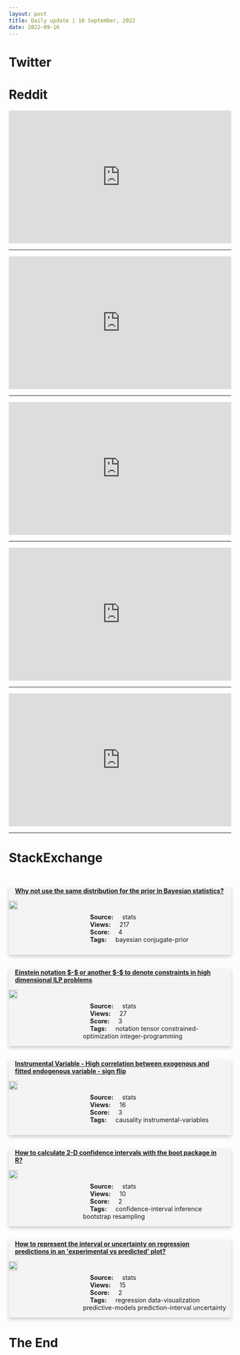 ```yaml
---
layout: post
title: Daily update | 16 September, 2022
date: 2022-09-16
---
```


<script async src="https://platform.twitter.com/widgets.js" charset="utf-8"></script>


<script src='https://storage.ko-fi.com/cdn/scripts/overlay-widget.js'></script>
<script>
  kofiWidgetOverlay.draw('themldojo', {
    'type': 'floating-chat',
    'floating-chat.donateButton.text': 'Support me',
    'floating-chat.donateButton.background-color': '#f45d22',
    'floating-chat.donateButton.text-color': '#fff'
  });
</script>

# Twitter 

<blockquote class="twitter-tweet"><a href="https://twitter.com/ylecun/status/1570430764738662400"></a></blockquote>

<blockquote class="twitter-tweet"><a href="https://twitter.com/GeorgeTakei/status/1570241241148788738"></a></blockquote>

<blockquote class="twitter-tweet"><a href="https://twitter.com/The_PennyQueen/status/1570428686129860609"></a></blockquote>

<blockquote class="twitter-tweet"><a href="https://twitter.com/svpino/status/1570381959037358088"></a></blockquote>

<blockquote class="twitter-tweet"><a href="https://twitter.com/ewencallaway/status/1570482813224488962"></a></blockquote>

<blockquote class="twitter-tweet"><a href="https://twitter.com/stanfordnlp/status/1570387826218528768"></a></blockquote>

<blockquote class="twitter-tweet"><a href="https://twitter.com/PyTorch/status/1570425866529964033"></a></blockquote>

<blockquote class="twitter-tweet"><a href="https://twitter.com/GoogleAI/status/1570507084822884354"></a></blockquote>

<blockquote class="twitter-tweet"><a href="https://twitter.com/ylecun/status/1570375063618326530"></a></blockquote>

<blockquote class="twitter-tweet"><a href="https://twitter.com/DeepMind/status/1570423563919978497"></a></blockquote>

# Reddit 

<iframe id="reddit-embed" src="https://www.redditmedia.com/r/datascience/comments/xf6ifb/simplified_guide_to_how_qr_codes_work?ref_source=embed&amp;ref=share&amp;embed=true" sandbox="allow-scripts allow-same-origin allow-popups" style="border: none;" height="300" width="100%" scrolling="yes"></iframe>
<hr style="width:100%;text-align:left;margin-left:0">
<iframe id="reddit-embed" src="https://www.redditmedia.com/r/datascience/comments/xeocyo/im_sticking_to_r_for_data_roles_and_not_python?ref_source=embed&amp;ref=share&amp;embed=true" sandbox="allow-scripts allow-same-origin allow-popups" style="border: none;" height="300" width="100%" scrolling="yes"></iframe>
<hr style="width:100%;text-align:left;margin-left:0">
<iframe id="reddit-embed" src="https://www.redditmedia.com/r/datascience/comments/xez0s6/how_many_years_does_it_take_to_go_from_data?ref_source=embed&amp;ref=share&amp;embed=true" sandbox="allow-scripts allow-same-origin allow-popups" style="border: none;" height="300" width="100%" scrolling="yes"></iframe>
<hr style="width:100%;text-align:left;margin-left:0">
<iframe id="reddit-embed" src="https://www.redditmedia.com/r/MachineLearning/comments/xeyzf7/d_how_does_one_choose_a_learning_rate_schedule?ref_source=embed&amp;ref=share&amp;embed=true" sandbox="allow-scripts allow-same-origin allow-popups" style="border: none;" height="300" width="100%" scrolling="yes"></iframe>
<hr style="width:100%;text-align:left;margin-left:0">
<iframe id="reddit-embed" src="https://www.redditmedia.com/r/datascience/comments/xes3am/i_am_looking_for_a_data_science_buddy_with_whom_i?ref_source=embed&amp;ref=share&amp;embed=true" sandbox="allow-scripts allow-same-origin allow-popups" style="border: none;" height="300" width="100%" scrolling="yes"></iframe>
<hr style="width:100%;text-align:left;margin-left:0">

<style>
.card {
box-shadow: 0 4px 8px 0 rgba(0,0,0,0.2);
transition: 0.3s;
width: 100%;
background-color: #F3F4F4;
}
p{
    margin-left:  3em;
    padding-top: 1em;
}
.part2{
    display: grid;
    grid-template-columns: 1fr 3fr;
}
h4{
    margin: 1em;
}

.card:hover {
box-shadow: 0 8px 16px 0 rgba(0,0,0,0.2);
}
b {
padding: 2px 16px;
}
</style>
  
# StackExchange 


  <br>
  <div class="card">
  <h4><a href='https://stats.stackexchange.com/questions/588863/why-not-use-the-same-distribution-for-the-prior-in-bayesian-statistics'>Why not use the same distribution for the prior in Bayesian statistics?</a></h4> 
  <div class="part2">
      <img src="https://cdn.sstatic.net/Sites/stats/Img/apple-touch-icon@2.png?v=344f57aa10cc" alt="Img missing!" style="width:40%">
      <p><b>Source:</b> stats<br><b>Views:</b> 217<br><b>Score:</b> 4<br><b>Tags:</b> <span class="badge badge-dark">bayesian</span> <span class="badge badge-dark">conjugate-prior</span></p> 
  </div>
  </div>
      
  <br>
  <div class="card">
  <h4><a href='https://stats.stackexchange.com/questions/588847/einstein-notation-or-another-to-denote-constraints-in-high-dimensional-i'>Einstein notation $-$ or another $-$ to denote constraints in high dimensional ILP problems</a></h4> 
  <div class="part2">
      <img src="https://cdn.sstatic.net/Sites/stats/Img/apple-touch-icon@2.png?v=344f57aa10cc" alt="Img missing!" style="width:40%">
      <p><b>Source:</b> stats<br><b>Views:</b> 27<br><b>Score:</b> 3<br><b>Tags:</b> <span class="badge badge-dark">notation</span> <span class="badge badge-dark">tensor</span> <span class="badge badge-dark">constrained-optimization</span> <span class="badge badge-dark">integer-programming</span></p> 
  </div>
  </div>
      
  <br>
  <div class="card">
  <h4><a href='https://stats.stackexchange.com/questions/588892/instrumental-variable-high-correlation-between-exogenous-and-fitted-endogenous'>Instrumental Variable - High correlation between exogenous and fitted endogenous variable - sign flip</a></h4> 
  <div class="part2">
      <img src="https://cdn.sstatic.net/Sites/stats/Img/apple-touch-icon@2.png?v=344f57aa10cc" alt="Img missing!" style="width:40%">
      <p><b>Source:</b> stats<br><b>Views:</b> 16<br><b>Score:</b> 3<br><b>Tags:</b> <span class="badge badge-dark">causality</span> <span class="badge badge-dark">instrumental-variables</span></p> 
  </div>
  </div>
      
  <br>
  <div class="card">
  <h4><a href='https://stats.stackexchange.com/questions/588908/how-to-calculate-2-d-confidence-intervals-with-the-boot-package-in-r'>How to calculate 2-D confidence intervals with the boot package in R?</a></h4> 
  <div class="part2">
      <img src="https://cdn.sstatic.net/Sites/stats/Img/apple-touch-icon@2.png?v=344f57aa10cc" alt="Img missing!" style="width:40%">
      <p><b>Source:</b> stats<br><b>Views:</b> 10<br><b>Score:</b> 2<br><b>Tags:</b> <span class="badge badge-dark">confidence-interval</span> <span class="badge badge-dark">inference</span> <span class="badge badge-dark">bootstrap</span> <span class="badge badge-dark">resampling</span></p> 
  </div>
  </div>
      
  <br>
  <div class="card">
  <h4><a href='https://stats.stackexchange.com/questions/588861/how-to-represent-the-interval-or-uncertainty-on-regression-predictions-in-an-ex'>How to represent the interval or uncertainty on regression predictions in an &#39;experimental vs predicted&#39; plot?</a></h4> 
  <div class="part2">
      <img src="https://cdn.sstatic.net/Sites/stats/Img/apple-touch-icon@2.png?v=344f57aa10cc" alt="Img missing!" style="width:40%">
      <p><b>Source:</b> stats<br><b>Views:</b> 15<br><b>Score:</b> 2<br><b>Tags:</b> <span class="badge badge-dark">regression</span> <span class="badge badge-dark">data-visualization</span> <span class="badge badge-dark">predictive-models</span> <span class="badge badge-dark">prediction-interval</span> <span class="badge badge-dark">uncertainty</span></p> 
  </div>
  </div>
      
# The End